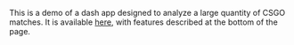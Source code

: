 This is a demo of a dash app designed to analyze a large quantity of CSGO matches. It is available [here](https://alexander-shaw-portfolio-eg-8c22c13dcb20.herokuapp.com/), with features described at the bottom of the page.
